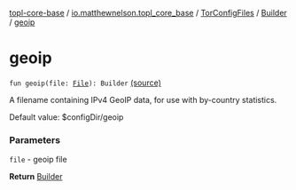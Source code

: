 [topl-core-base](../../../index.md) / [io.matthewnelson.topl_core_base](../../index.md) / [TorConfigFiles](../index.md) / [Builder](index.md) / [geoip](./geoip.md)

# geoip

`fun geoip(file: `[`File`](https://docs.oracle.com/javase/6/docs/api/java/io/File.html)`): Builder` [(source)](https://github.com/05nelsonm/TorOnionProxyLibrary-Android/blob/master/topl-core-base/src/main/java/io/matthewnelson/topl_core_base/TorConfigFiles.kt#L315)

A filename containing IPv4 GeoIP data, for use with by-country statistics.

Default value: $configDir/geoip

### Parameters

`file` - geoip file

**Return**
[Builder](index.md)

